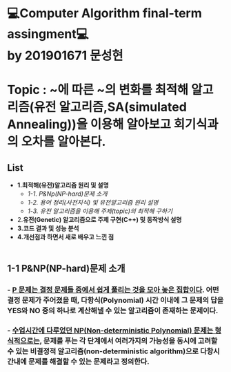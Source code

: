 💻Computer Algorithm final-term assingment💻
<br> by 201901671 문성현
===========================================

# Topic : ~에 따른 ~의 변화를 최적해 알고리즘(유전 알고리즘,SA(simulated Annealing))을 이용해 알아보고 회기식과의 오차를 알아본다.

## List
- **1.최적해(유전)알고리즘 원리 및 설명**
    - *1-1. P&Np(NP-hard)문제 소개*
    - *1-2. 용어 정리(사전지식) 및 유전알고리즘 원리 설명*
    - *1-3. 유전 알고리즘을 이용해 주제(topic)의 최적해 구하기*
- 2.**유전(Genetic) 알고리즘으로 주제 구현(C++) 및 동작방식 설명**
- **3.코드 결과 및 성능 분석**
- **4.개선점과 하면서 새로 배우고 느낀 점**
<br><br>
## 1-1 P&NP(NP-hard)문제 소개
### - <u>P 문제는 결정 문제들 중에서 쉽게 풀리는 것을 모아 놓은 집합이다</u>. 어떤 결정 문제가 주어졌을 때, 다항식(Polynomial) 시간 이내에 그 문제의 답을 YES와 NO 중의 하나로 계산해낼 수 있는 알고리즘이 존재하는 문제이다.
### - <u>수업시간에 다루었던 NP(Non-deterministic Polynomial) 문제는 형식적으로는</u>, 문제를 푸는 각 단계에서 여러가지의 가능성을 동시에 고려할 수 있는 비결정적 알고리즘(non-deterministic algorithm)으로 다항시간내에 문제를 해결할 수 있는 문제라고 정의한다.

